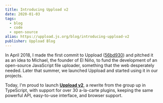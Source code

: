 ```yaml
---
title: Introducing Uppload v2
date: 2020-01-03
tags:
  - blog
  - code
  - open-source
alias: https://uppload.js.org/blog/introducing-uppload-v2
publisher: Uppload Blog
---
```


In April 2018, I made the first commit to Uppload ([56bd930](https://github.com/elninotech/uppload/commit/56bd9307a020c692ed1383f0f4731690c00d90c9)) and pitched it as an idea to Michael, the founder of El Niño, to fund the development of an open-source JavaScript file uploader, something that the web desperately needed. Later that summer, we launched Uppload and started using it in our projects.

Today, I'm proud to launch [**Uppload v2**](/projects/open-source/uppload/), a rewrite from the group up in TypeScript, with support for over 30 a-la-carte plugins, keeping the same powerful API, easy-to-use interface, and browser support.
